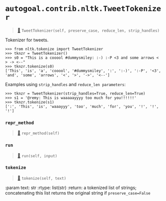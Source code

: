 # `autogoal.contrib.nltk.TweetTokenizer`

> [📝](https://github.com/autogal/autogoal/blob/main/autogoal/contrib/nltk/_generated.py#L282)
> `TweetTokenizer(self, preserve_case, reduce_len, strip_handles)`

Tokenizer for tweets.

    >>> from nltk.tokenize import TweetTokenizer
    >>> tknzr = TweetTokenizer()
    >>> s0 = "This is a cooool #dummysmiley: :-) :-P <3 and some arrows < > -> <--"
    >>> tknzr.tokenize(s0)
    ['This', 'is', 'a', 'cooool', '#dummysmiley', ':', ':-)', ':-P', '<3', 'and', 'some', 'arrows', '<', '>', '->', '<--']

Examples using `strip_handles` and `reduce_len parameters`:

    >>> tknzr = TweetTokenizer(strip_handles=True, reduce_len=True)
    >>> s1 = '@remy: This is waaaaayyyy too much for you!!!!!!'
    >>> tknzr.tokenize(s1)
    [':', 'This', 'is', 'waaayyy', 'too', 'much', 'for', 'you', '!', '!', '!']
### `repr_method`

> [📝](https://github.com/autogoal/autogoal/blob/main/autogoal/utils/__init__.py#L87)
> `repr_method(self)`

### `run`

> [📝](https://github.com/autogoal/autogoal/blob/main/autogoal/contrib/nltk/_generated.py#L297)
> `run(self, input)`

### `tokenize`

> [📝](/usr/local/lib/python3.6/dist-packages/nltk/tokenize/casual.py#L278)
> `tokenize(self, text)`

:param text: str
:rtype: list(str)
:return: a tokenized list of strings; concatenating this list returns        the original string if `preserve_case=False`
